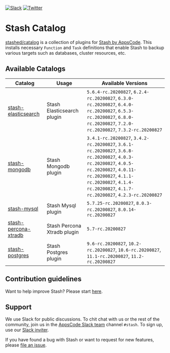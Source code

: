 <!---
Generated by render-gotpl. DO NOT EDIT.
-->
[![Slack](https://slack.appscode.com/badge.svg)](https://slack.appscode.com)
[![Twitter](https://img.shields.io/twitter/follow/kubestash.svg?style=social&logo=twitter&label=Follow)](https://twitter.com/intent/follow?screen_name=KubeStash)

# Stash Catalog

[stashed/catalog](https://github.com/stashed/catalog) is a collection of plugins for [Stash by AppsCode](https://appscode.com/products/stash/). This installs necessary `Function` and `Task` definitions that enable Stash to backup various targets such as databases, cluster resources, etc.

## Available Catalogs

| Catalog                                                         | Usage                       | Available Versions                                                                                                                        |
| --------------------------------------------------------------- | --------------------------- | ------------------------------------------------------------------------------------------------------ |
| [stash-elasticsearch](https://github.com/stashed/elasticsearch) | Stash Elasticsearch plugin | `5.6.4-rc.20200827`, `6.2.4-rc.20200827`, `6.3.0-rc.20200827`, `6.4.0-rc.20200827`, `6.5.3-rc.20200827`, `6.8.0-rc.20200827`, `7.2.0-rc.20200827`, `7.3.2-rc.20200827` |
| [stash-mongodb](https://github.com/stashed/mongodb) | Stash Mongodb plugin | `3.4.1-rc.20200827`, `3.4.2-rc.20200827`, `3.6.1-rc.20200827`, `3.6.8-rc.20200827`, `4.0.3-rc.20200827`, `4.0.5-rc.20200827`, `4.0.11-rc.20200827`, `4.1.1-rc.20200827`, `4.1.4-rc.20200827`, `4.1.7-rc.20200827`, `4.2.3-rc.20200827` |
| [stash-mysql](https://github.com/stashed/mysql) | Stash Mysql plugin | `5.7.25-rc.20200827`, `8.0.3-rc.20200827`, `8.0.14-rc.20200827` |
| [stash-percona-xtradb](https://github.com/stashed/percona-xtradb) | Stash Percona Xtradb plugin | `5.7-rc.20200827` |
| [stash-postgres](https://github.com/stashed/postgres) | Stash Postgres plugin | `9.6-rc.20200827`, `10.2-rc.20200827`, `10.6-rc.20200827`, `11.1-rc.20200827`, `11.2-rc.20200827` |

## Contribution guidelines

Want to help improve Stash? Please start [here](https://appscode.com/products/stash/latest/welcome/contributing).

## Support

We use Slack for public discussions. To chit chat with us or the rest of the community, join us in the [AppsCode Slack team](https://appscode.slack.com/messages/C8NCX6N23/details/) channel `#stash`. To sign up, use our [Slack inviter](https://slack.appscode.com/).

If you have found a bug with Stash or want to request for new features, please [file an issue](https://github.com/stashed/project/issues/new).
